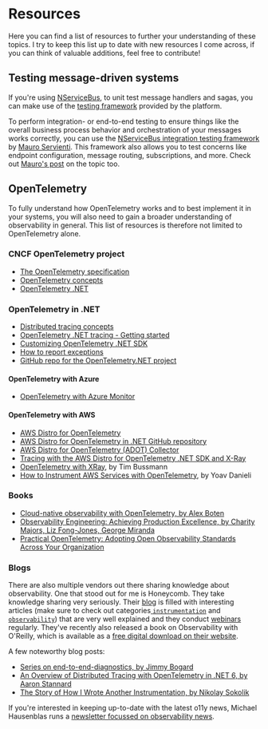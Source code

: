 # Resources

Here you can find a list of resources to further your understanding of these topics. I try to keep this list up to date with new resources I come across, if you can think of valuable additions, feel free to contribute!

## Testing message-driven systems

If you're using [NServiceBus](https://docs.particular.net), to unit test message handlers and sagas, you can make use of the [testing framework](https://docs.particular.net/nservicebus/testing/) provided by the platform.

To perform integration- or end-to-end testing to ensure things like the overall business process behavior and orchestration of your messages works correctly, you can use the [NServiceBus integration testing framework](https://github.com/mauroservienti/NServiceBus.IntegrationTesting) by [Mauro Servienti](https://twitter.com/mauroservienti). This framework also allows you to test concerns like endpoint configuration, message routing, subscriptions, and more. Check out [Mauro's post](https://milestone.topics.it/2019/07/04/exploring-nservicebus-integration-testing-options.html) on the topic too.

## OpenTelemetry

To fully understand how OpenTelemetry works and to best implement it in your systems, you will also need to gain a broader understanding of observability in general. This list of resources is therefore not limited to OpenTelemetry alone.

### CNCF OpenTelemetry project

- [The OpenTelemetry specification](https://opentelemetry.io/docs/reference/specification/)
- [OpenTelemetry concepts](https://opentelemetry.io/docs/concepts/)
- [OpenTelemetry .NET](https://opentelemetry.io/docs/instrumentation/net/)

### OpenTelemetry in .NET

- [Distributed tracing concepts](https://docs.microsoft.com/en-us/dotnet/core/diagnostics/distributed-tracing-concepts)
- [OpenTelemetry .NET tracing - Getting started](https://github.com/open-telemetry/opentelemetry-dotnet/tree/main/docs/trace/getting-started)
- [Customizing OpenTelemetry .NET SDK](https://github.com/open-telemetry/opentelemetry-dotnet/tree/main/docs/trace/customizing-the-sdk)
- [How to report exceptions](https://github.com/open-telemetry/opentelemetry-dotnet/tree/main/docs/trace/reporting-exceptions)
- [GitHub repo for the OpenTelemetry.NET project](https://github.com/open-telemetry/opentelemetry-dotnet)

#### OpenTelemetry with Azure

- [OpenTelemetry with Azure Monitor](https://docs.microsoft.com/en-us/azure/azure-monitor/app/opentelemetry-overview)


#### OpenTelemetry with AWS

- [AWS Distro for OpenTelemetry](https://aws.amazon.com/otel/)
- [AWS Distro for OpenTelemetry in .NET GitHub repository](https://github.com/aws-observability/aws-otel-dotnet)
- [AWS Distro for OpenTelemetry (ADOT) Collector](https://github.com/aws-observability/aws-otel-collector)
- [Tracing with the AWS Distro for OpenTelemetry .NET SDK and X-Ray](https://aws-otel.github.io/docs/getting-started/dotnet-sdk/trace-manual-instr)
- [OpenTelemetry with XRay](https://timbussmann.github.io/2022/07/14/opentelemetry-with-xray.html), by Tim Bussmann
- [How to Instrument AWS Services with OpenTelemetry](https://www.aspecto.io/blog/getting-started-with-opentelemetry-aws), by Yoav Danieli

### Books

- [Cloud-native observability with OpenTelemetry, by Alex Boten](https://www.amazon.com/dp/1801077703)
- [Observability Engineering: Achieving Production Excellence, by Charity Majors, Liz Fong-Jones, George Miranda](https://www.amazon.com/dp/1492076449)
- [Practical OpenTelemetry: Adopting Open Observability Standards Across Your Organization](https://www.amazon.com/Practical-OpenTelemetry-Observability-Standards-Organization/dp/1484290747)

### Blogs

There are also multiple vendors out there sharing knowledge about observability. One that stood out for me is Honeycomb. They take knowledge sharing very seriously. Their [blog](https://www.honeycomb.io/blog/) is filled with interesting articles (make sure to check out categories[ `instrumentation`](https://www.honeycomb.io/category/instrumentation/) and [`observability`](https://www.honeycomb.io/category/observability)) that are very well explained and they conduct [webinars](https://www.honeycomb.io/type/webinar/) regularly. They've recently also released a book on Observability with O'Reilly, which is available as a [free digital download on their website](https://info.honeycomb.io/observability-engineering-oreilly-book-2022).

A few noteworthy blog posts:

- [Series on end-to-end-diagnostics, by Jimmy Bogard](https://jimmybogard.com/building-end-to-end-diagnostics-and-tracing-a-primer/)
- [An Overview of Distributed Tracing with OpenTelemetry in .NET 6, by Aaron Stannard](https://aaronstannard.com/opentelemetry-dotnet6/)
- [The Story of How I Wrote Another Instrumentation, by Nikolay Sokolik](https://www.oxeye.io/blog/diving-into-opentelemetrys-specs)

If you're interested in keeping up-to-date with the latest o11y news, Michael Hausenblas runs a [newsletter focussed on observability news](https://o11y.news/).